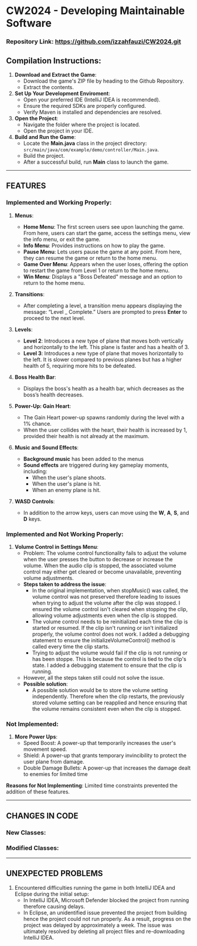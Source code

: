 # CW2024 - Developing Maintainable Software
### Repository Link: https://github.com/izzahfauzi/CW2024.git

## Compilation Instructions:
1. **Download and Extract the Game**:
   - Download the game's ZIP file by heading to the Github Repository.
   - Extract the contents.
2. **Set Up Your Development Enviroment**:
   - Open your preferred IDE (IntelliJ IDEA is recommended).
   - Ensure the required SDKs are properly configured.
   - Verify Maven is installed and dependencies are resolved.
3. **Open the Project**:
   - Navigate the folder where the project is located.
   - Open the project in your IDE.
4. **Build and Run the Game**:
   - Locate the **Main.java** class in the project directory: `src/main/java/com/example/demo/controller/Main.java`.
   - Build the project.
   - After a successful build, run **Main** class to launch the game.
---

## FEATURES

### Implemented and Working Properly:
1. **Menus**:
   - **Home Menu**: The first screen users see upon launching the game. From here, users can start the game, access the settings menu, view the info menu, or exit the game.  
   - **Info Menu**: Provides instructions on how to play the game.
   - **Pause Menu**: Lets users pause the game at any point. From here, they can resume the game or return to the home menu.  
   - **Game Over Menu**: Appears when the user loses, offering the option to restart the game from Level 1 or return to the home menu.
   - **Win Menu**: Displays a "Boss Defeated" message and an option to return to the home menu.  

2. **Transitions**:  
   - After completing a level, a transition menu appears displaying the message: “Level _ Complete.” Users are prompted to press **Enter** to proceed to the next level.

3. **Levels**:  
   - **Level 2**: Introduces a new type of plane that moves both vertically and horizontally to the left. This plane is faster and has a health of 3.
   - **Level 3**: Introduces a new type of plane that moves horizontally to the left. It is slower compared to previous planes but has a higher health of 5, requiring more hits to be defeated.  

4. **Boss Health Bar**:  
   - Displays the boss's health as a health bar, which decreases as the boss’s health decreases.

5. **Power-Up: Gain Heart**:  
   - The Gain Heart power-up spawns randomly during the level with a 1% chance.
   - When the user collides with the heart, their health is increased by 1, provided their health is not already at the maximum.  

6. **Music and Sound Effects**:  
    - **Background music** has been added to the menus
    - **Sound effects** are triggered during key gameplay moments, including:
      - When the user's plane shoots.
      - When the user's plane is hit.
      - When an enemy plane is hit.

7. **WASD Controls**:  
     - In addition to the arrow keys, users can move using the **W**, **A**, **S**, and **D** keys.

### Implemented and Not Working Properly:
1. **Volume Control in Settings Menu**:
   - Problem: The volume control functionality fails to adjust the volume when the user presses the button to decrease or increase the volume. When the audio clip is stopped, the associated volume control may either get cleared or become unavailable, preventing volume adjustments.
   - **Steps taken to address the issue**:
     - In the original implementation, when stopMusic() was called, the volume control was not preserved therefore leading to issues when trying to adjust the volume after the clip was stopped. I ensured the volume control isn't cleared when stopping the clip, allowing volume adjustments even when the clip is stopped.
     - The volume control needs to be reinitialized each time the clip is started or resumed. If the clip isn't running or isn't initialized properly, the volume control does not work. I added a debugging statement to ensure the initializeVolumeControl() method is called every time the clip starts.
     - Trying to adjust the volume would fail if the clip is not running or has been stoppe. This is because the control is tied to the clip's state. I added a debugging statement to ensure that the clip is running.
   - However, all the steps taken still could not solve the issue.
   - **Possible solution**:
     - A possible solution would be to store the volume setting independently. Therefore when the clip restarts, the previously stored volume setting can be reapplied and hence ensuring that the volume remains consistent even when the clip is stopped.

### Not Implemented:
1. **More Power Ups**:
   - Speed Boost: A power-up that temporarily increases the user's movement speed. 
   - Shield: A power-up that grants temporary invincibility to protect the user plane from damage.
   - Double Damage Bullets: A power-up that increases the damage dealt to enemies for limited time

**Reasons for Not Implementing**: Limited time constraints prevented the addition of these features. 

---

## CHANGES IN CODE

### New Classes:

### Modified Classes:

---

## UNEXPECTED PROBLEMS
1. Encountered difficulties running the game in both IntelliJ IDEA and Eclipse during the initial setup:
   - In IntelliJ IDEA, Microsoft Defender blocked the project from running therefore causing delays.
   - In Eclipse, an unidentified issue prevented the project from building hence the project could not run properly.
As a result, progress on the project was delayed by approximately a week. The issue was ultimately resolved by deleting all project files and re-downloading IntelliJ IDEA.
